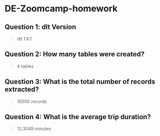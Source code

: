 # DE-Zoomcamp-homework

##  Question 1: dlt Version
> dlt 1.6.1

##  Question 2: How many tables were created?
> 4 tables

## Question 3: What is the total number of records extracted?
> 10000 records

## Question 4: What is the average trip duration?
> 12.3049 minutes
